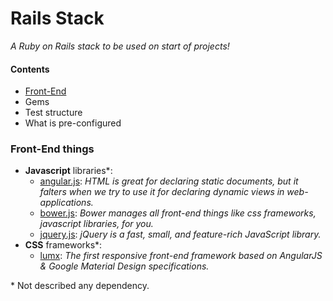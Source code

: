 # Rails Stack

*A Ruby on Rails stack to be used on start of projects!*

#### Contents

- [Front-End](#front-end-things)
- Gems
- Test structure
- What is pre-configured
 

### Front-End things

 - **Javascript** libraries*: 
   - [angular.js][angular]: *HTML is great for declaring static documents, but it falters when we try to use it for declaring dynamic views in web-applications.*
   - [bower.js][bower]: *Bower manages all front-end things like css frameworks, javascript libraries, for you.*
   - [jquery.js][jquery]: *jQuery is a fast, small, and feature-rich JavaScript library.*
 - **CSS** frameworks*:
   - [lumx][lumx]: *The first responsive front-end framework based on AngularJS & Google Material Design specifications.*

\* Not described any dependency.

[angular]: https://angularjs.org/
[bower]: https://bower.io/
[lumx]: http://ui.lumapps.com/
[jquery]: http://jquery.com/
